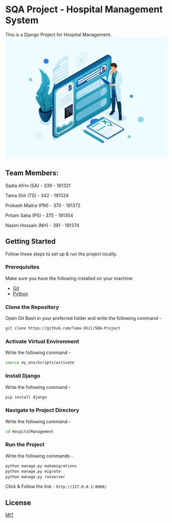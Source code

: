 # SQA Project - Hospital Management System

This is a Django Project for Hospital Management.
![Alt Text](https://github.com/Tama-Shil/SQA-Project/blob/master/resources/photo.jpeg)


## Team Members:
Sadia Afrin (SA) - 339 - 191321

Tama Shil (TS) - 342 - 191324

Prokash Maitra (PM) - 370 - 191372

Pritam Saha (PS) - 375 - 191354

Nasim Hossain (NH) - 391 - 191374

## Getting Started

Follow these steps to set up & run the project locally.

### Prerequisites

Make sure you have the following installed on your machine:

- [Git](https://git-scm.com/)
- [Python](https://www.python.org/) 

### Clone the Repository
Open Git Bash in your preferred folder and write the following command -

```bash
git clone https://github.com/Tama-Shil/SQA-Project
```

### Activate Virtual Environment
Write the following command -

```bash
source my_env/Scripts/activate
```
### Install Django
Write the following command -

```bash
pip install django
```
### Navigate to Project Directory
Write the following command -

```bash
cd HospitalManagement
```

### Run the Project
Write the following commands -

```bash
python manage.py makemigrations
python manage.py migrate
python manage.py runserver
```
Click & Follow the link - ```http://127.0.0.1:8000/```


## License

[MIT](https://choosealicense.com/licenses/mit/)